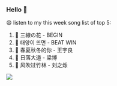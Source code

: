 

### Hello 👋

😄 listen to my this week song list of top 5:

1. 🎵 三線の花 - BEGIN
2. 🎵 태양이 뜨면 - BEAT WIN
3. 🎵 春夏秋冬的你 - 王宇良
4. 🎵 日落大道 - 梁博
5. 🎵 风吹过竹林 - 刘之烁

<img align="left"  src="https://github-readme-stats.vercel.app/api?username=370966584&show_icons=true&theme=radical" />